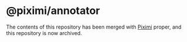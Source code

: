 # @piximi/annotator

The contents of this repository has been merged with [Piximi](https://github.com/piximi/piximi) proper, and this repository is now archived.
